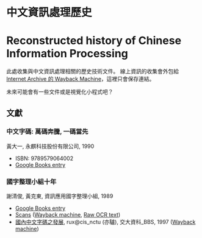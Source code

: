 # 中文資訊處理歷史

# Reconstructed history of Chinese Information Processing

此處收集與中文資訊處理相關的歷史技術文件。
線上資訊的收集會外包給 [Internet Archive 的 Wayback Machine](https://web.archive.org/)，這裡只會保存連結。

未來可能會有一些文件或是視覺化小程式吧？

## 文獻

### 中文字碼: 萬碼奔騰, 一碼當先

黃大一, 永麒科技股份有限公司, 1990

* ISBN: 9789579064002
* [Google Books entry](https://books.google.com.tw/books/about/%E4%B8%AD%E6%96%87%E5%AD%97%E7%A2%BC.html?id=GcceAQAACAAJ)

###  國字整理小組十年

謝清俊, 黃克東, 資訊應用國字整理小組, 1989

* [Google Books entry](https://books.google.com.tw/books/about/%E5%9C%8B%E5%AD%97%E6%95%B4%E7%90%86%E5%B0%8F%E7%B5%84%E5%8D%81%E5%B9%B4.html?id=2EnUAAAAMAAJ)
* [Scans](http://people.linux.org.tw/~pofeng/CCCII/) ([Wayback machine](https://web.archive.org/web/*/http://people.linux.org.tw/~pofeng/CCCII/), [Raw OCR text](./cccii-10yr/))
* [國內中文字碼之發展](http://shann.idv.tw/Chinese/bbs97.html), rux@cis_nctu (亦驢), 交大資科_BBS, 1997 ([Wayback machine](https://web.archive.org/web/*/http://shann.idv.tw/Chinese/bbs97.html))
